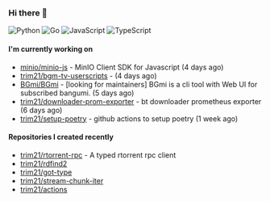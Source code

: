 ### Hi there 👋

![Python](https://img.shields.io/badge/python-3670A0?style=for-the-badge&logo=python&logoColor=ffdd54)
![Go](https://img.shields.io/badge/go-%2300ADD8.svg?style=for-the-badge&logo=go&logoColor=white)
![JavaScript](https://img.shields.io/badge/javascript-%23323330.svg?style=for-the-badge&logo=javascript&logoColor=%23F7DF1E)
![TypeScript](https://img.shields.io/badge/typescript-%23007ACC.svg?style=for-the-badge&logo=typescript&logoColor=white)

#### I'm currently working on

- [minio/minio-js](https://github.com/minio/minio-js) - MinIO Client SDK for Javascript (4 days ago)
- [trim21/bgm-tv-userscripts](https://github.com/trim21/bgm-tv-userscripts) -  (4 days ago)
- [BGmi/BGmi](https://github.com/BGmi/BGmi) - [looking for maintainers] BGmi is a cli tool with Web UI for subscribed bangumi. (5 days ago)
- [trim21/downloader-prom-exporter](https://github.com/trim21/downloader-prom-exporter) - bt downloader prometheus exporter (6 days ago)
- [trim21/setup-poetry](https://github.com/trim21/setup-poetry) - github actions to setup poetry (1 week ago)

#### Repositories I created recently

- [trim21/rtorrent-rpc](https://github.com/trim21/rtorrent-rpc) - A typed rtorrent rpc client
- [trim21/rdfind2](https://github.com/trim21/rdfind2)
- [trim21/got-type](https://github.com/trim21/got-type)
- [trim21/stream-chunk-iter](https://github.com/trim21/stream-chunk-iter)
- [trim21/actions](https://github.com/trim21/actions)

